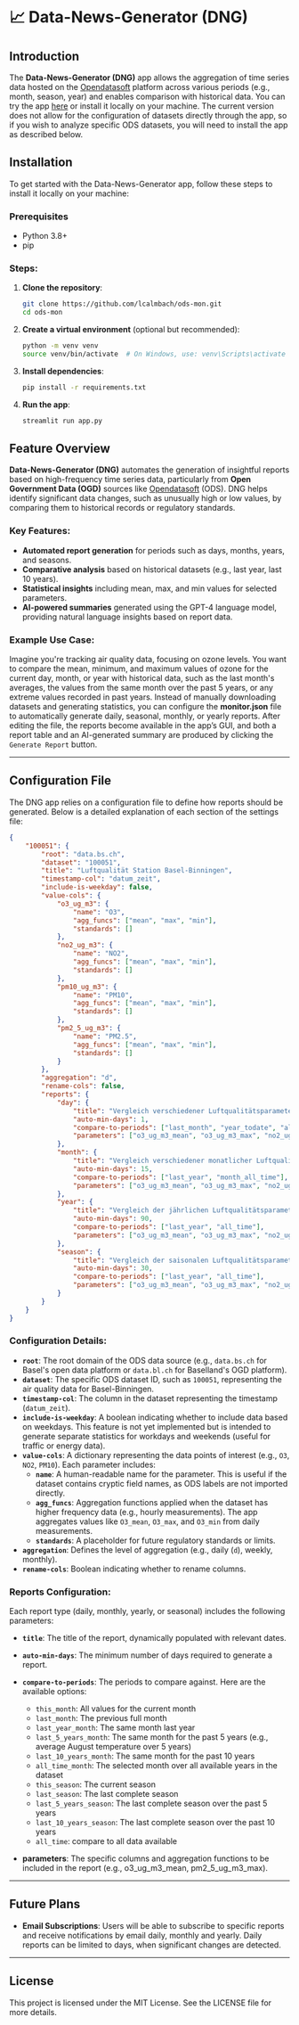 # 📈 Data-News-Generator (DNG)

## Introduction
The **Data-News-Generator (DNG)** app allows the aggregation of time series data hosted on the [Opendatasoft](https://www.opendatasoft.com/) platform across various periods (e.g., month, season, year) and enables comparison with historical data. You can try the app [here](https://ods-mon.streamlit.app/) or install it locally on your machine. The current version does not allow for the configuration of datasets directly through the app, so if you wish to analyze specific ODS datasets, you will need to install the app as described below.

## Installation

To get started with the Data-News-Generator app, follow these steps to install it locally on your machine:

### Prerequisites
- Python 3.8+
- pip

### Steps:
1. **Clone the repository**:
   ```bash
   git clone https://github.com/lcalmbach/ods-mon.git
   cd ods-mon
   ```

2. **Create a virtual environment** (optional but recommended):
   ```bash
   python -m venv venv
   source venv/bin/activate  # On Windows, use: venv\Scripts\activate
   ```

3. **Install dependencies**:
   ```bash
   pip install -r requirements.txt
   ```

4. **Run the app**:
   ```bash
   streamlit run app.py
   ```

## Feature Overview

**Data-News-Generator (DNG)** automates the generation of insightful reports based on high-frequency time series data, particularly from **Open Government Data (OGD)** sources like [Opendatasoft](https://www.opendatasoft.com/) (ODS). DNG helps identify significant data changes, such as unusually high or low values, by comparing them to historical records or regulatory standards.

### Key Features:
- **Automated report generation** for periods such as days, months, years, and seasons.
- **Comparative analysis** based on historical datasets (e.g., last year, last 10 years).
- **Statistical insights** including mean, max, and min values for selected parameters.
- **AI-powered summaries** generated using the GPT-4 language model, providing natural language insights based on report data.

### Example Use Case:
Imagine you're tracking air quality data, focusing on ozone levels. You want to compare the mean, minimum, and maximum values of ozone for the current day, month, or year with historical data, such as the last month's averages, the values from the same month over the past 5 years, or any extreme values recorded in past years. Instead of manually downloading datasets and generating statistics, you can configure the **monitor.json** file to automatically generate daily, seasonal, monthly, or yearly reports. After editing the file, the reports become available in the app’s GUI, and both a report table and an AI-generated summary are produced by clicking the `Generate Report` button.

---

## Configuration File

The DNG app relies on a configuration file to define how reports should be generated. Below is a detailed explanation of each section of the settings file:

```json
{
    "100051": {
        "root": "data.bs.ch",
        "dataset": "100051",
        "title": "Luftqualität Station Basel-Binningen",
        "timestamp-col": "datum_zeit",
        "include-is-weekday": false,
        "value-cols": {
            "o3_ug_m3": {
                "name": "O3",
                "agg_funcs": ["mean", "max", "min"],
                "standards": []
            },
            "no2_ug_m3": {
                "name": "NO2",
                "agg_funcs": ["mean", "max", "min"],
                "standards": []
            },
            "pm10_ug_m3": {
                "name": "PM10",
                "agg_funcs": ["mean", "max", "min"],
                "standards": []
            },
            "pm2_5_ug_m3": {
                "name": "PM2.5",
                "agg_funcs": ["mean", "max", "min"],
                "standards": []
            }
        },
        "aggregation": "d",
        "rename-cols": false,
        "reports": {
            "day": {
                "title": "Vergleich verschiedener Luftqualitätsparameter vom {} mit historischen Werten",
                "auto-min-days": 1,
                "compare-to-periods": ["last_month", "year_todate", "all_time"],
                "parameters": ["o3_ug_m3_mean", "o3_ug_m3_max", "no2_ug_m3_mean", "no2_ug_m3_max", "pm10_ug_m3_mean", "pm10_ug_m3_max", "pm2_5_ug_m3_mean", "pm2_5_ug_m3_max"]
            },
            "month": {
                "title": "Vergleich verschiedener monatlicher Luftqualitätsparameter vom {} {} mit historischen Werten",
                "auto-min-days": 15,
                "compare-to-periods": ["last_year", "month_all_time"],
                "parameters": ["o3_ug_m3_mean", "o3_ug_m3_max", "no2_ug_m3_mean", "no2_ug_m3_max", "pm10_ug_m3_mean", "pm10_ug_m3_max", "pm2_5_ug_m3_mean", "pm2_5_ug_m3_max"]
            },
            "year": {
                "title": "Vergleich der jährlichen Luftqualitätsparameter von {} mit historischen Werten",
                "auto-min-days": 90,
                "compare-to-periods": ["last_year", "all_time"],
                "parameters": ["o3_ug_m3_mean", "o3_ug_m3_max", "no2_ug_m3_mean", "no2_ug_m3_max", "pm10_ug_m3_mean", "pm10_ug_m3_max", "pm2_5_ug_m3_mean", "pm2_5_ug_m3_max"]
            },
            "season": {
                "title": "Vergleich der saisonalen Luftqualitätsparameter von {} mit historischen Werten",
                "auto-min-days": 30,
                "compare-to-periods": ["last_year", "all_time"],
                "parameters": ["o3_ug_m3_mean", "o3_ug_m3_max", "no2_ug_m3_mean", "no2_ug_m3_max", "pm10_ug_m3_mean", "pm10_ug_m3_max", "pm2_5_ug_m3_mean", "pm2_5_ug_m3_max"]
            }
        }
    }
}
```

### Configuration Details:

- **`root`**: The root domain of the ODS data source (e.g., `data.bs.ch` for Basel's open data platform or `data.bl.ch` for Baselland's OGD platform).
- **`dataset`**: The specific ODS dataset ID, such as `100051`, representing the air quality data for Basel-Binningen.
- **`timestamp-col`**: The column in the dataset representing the timestamp (`datum_zeit`).
- **`include-is-weekday`**: A boolean indicating whether to include data based on weekdays. This feature is not yet implemented but is intended to generate separate statistics for workdays and weekends (useful for traffic or energy data).
- **`value-cols`**: A dictionary representing the data points of interest (e.g., `O3`, `NO2`, `PM10`). Each parameter includes:
  - **`name`**: A human-readable name for the parameter. This is useful if the dataset contains cryptic field names, as ODS labels are not imported directly.
  - **`agg_funcs`**: Aggregation functions applied when the dataset has higher frequency data (e.g., hourly measurements). The app aggregates values like `O3_mean`, `O3_max`, and `O3_min` from daily measurements.
  - **`standards`**: A placeholder for future regulatory standards or limits.
- **`aggregation`**: Defines the level of aggregation (e.g., daily (`d`), weekly, monthly).
- **`rename-cols`**: Boolean indicating whether to rename columns.
  
### Reports Configuration:
Each report type (daily, monthly, yearly, or seasonal) includes the following parameters:

- **`title`**: The title of the report, dynamically populated with relevant dates.
- **`auto-min-days`**: The minimum number of days required to generate a report.
- **`compare-to-periods`**: The periods to compare against. Here are the available options:
    - `this_month`: All values for the current month
    - `last_month`: The previous full month
    - `last_year_month`: The same month last year
    - `last_5_years_month`: The same month for the past 5 years (e.g., average August temperature over 5 years)
    - `last_10_years_month`: The same month for the past 10 years
    - `all_time_month`: The selected month over all available years in the dataset
    - `this_season`: The current season
    - `last_season`: The last complete season
    - `last_5_years_season`: The last complete season over the past 5 years
    - `last_10_years_season`: The last complete season over the past 10 years
    - `all_time`: compare to all data available

- **parameters**: The specific columns and aggregation functions to be included in the report (e.g., o3_ug_m3_mean, pm2_5_ug_m3_max).

---

## Future Plans

- **Email Subscriptions**: Users will be able to subscribe to specific reports and receive notifications by email daily, monthly and yearly. Daily reports can be limited to days, when significant changes are detected.
  
---

## License
This project is licensed under the MIT License. See the LICENSE file for more details.